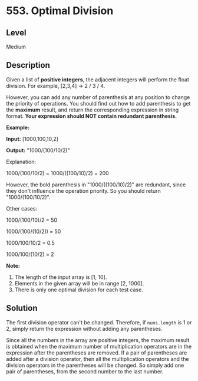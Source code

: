 # 553. Optimal Division
## Level
Medium

## Description
Given a list of **positive integers**, the adjacent integers will perform the float division. For example, [2,3,4] -> 2 / 3 / 4.

However, you can add any number of parenthesis at any position to change the priority of operations. You should find out how to add parenthesis to get the **maximum** result, and return the corresponding expression in string format. **Your expression should NOT contain redundant parenthesis.**

**Example:**

**Input:** [1000,100,10,2]

**Output:** "1000/(100/10/2)"

Explanation:

1000/(100/10/2) = 1000/((100/10)/2) = 200

However, the bold parenthesis in "1000/((100/10)/2)" are redundant, since they don't influence the operation priority. So you should return "1000/(100/10/2)". 

Other cases:

1000/(100/10)/2 = 50

1000/(100/(10/2)) = 50

1000/100/10/2 = 0.5

1000/100/(10/2) = 2

**Note:**

1. The length of the input array is [1, 10].
2. Elements in the given array will be in range [2, 1000].
3. There is only one optimal division for each test case.

## Solution
The first division operator can't be changed. Therefore, if `nums.length` is 1 or 2, simply return the expression without adding any parentheses.

Since all the numbers in the array are positive integers, the maximum result is obtained when the maximum number of multiplication operators are in the expression after the parentheses are removed. If a pair of parentheses are added after a division operator, then all the multiplication operators and the division operators in the parentheses will be changed. So simply add one pair of parentheses, from the second number to the last number.

